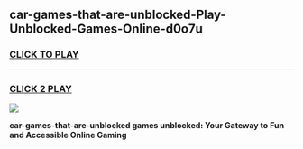 
## car-games-that-are-unblocked-Play-Unblocked-Games-Online-d0o7u
<h3>
<a href="https://premium76.site?title=car-games-that-are-unblocked&ref=25A">CLICK TO PLAY</a></h3>
<hr>

<h3>
<a href="https://premium76.site?title=car-games-that-are-unblocked&ref=25A">CLICK 2 PLAY</a>
  
</h3>

<a href="https://premium76.site?title=car-games-that-are-unblocked&ref=25A"><img src="https://clearcache.store/games.png"></a>


**car-games-that-are-unblocked games unblocked: Your Gateway to Fun and Accessible Online Gaming**
